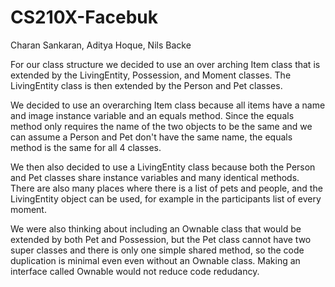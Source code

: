 # CS210X-Facebuk
Charan Sankaran, Aditya Hoque, Nils Backe

For our class structure we decided to use an over arching Item class that is extended by the LivingEntity,
Possession, and Moment classes. The LivingEntity class is then extended by the Person and Pet classes.

We decided to use an overarching Item class because all items have a name and image instance variable and
an equals method. Since the equals method only requires the name of the two objects to be the same and we
can assume a Person and Pet don't have the same name, the equals method is the same for all 4 classes.

We then also decided to use a LivingEntity class because both the Person and Pet classes share instance
variables and many identical methods. There are also many places where there is a list of pets and people,
and the LivingEntity object can be used, for example in the participants list of every moment.

We were also thinking about including an Ownable class that would be extended by both Pet and Possession,
but the Pet class cannot have two super classes and there is only one simple shared method, so the code
duplication is minimal even even without an Ownable class. Making an interface called Ownable would not 
reduce code redudancy.
